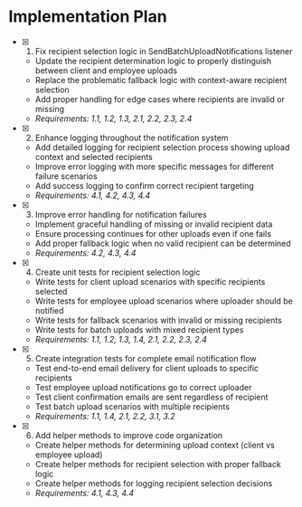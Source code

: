 # Implementation Plan

- [x] 1. Fix recipient selection logic in SendBatchUploadNotifications listener
  - Update the recipient determination logic to properly distinguish between client and employee uploads
  - Replace the problematic fallback logic with context-aware recipient selection
  - Add proper handling for edge cases where recipients are invalid or missing
  - _Requirements: 1.1, 1.2, 1.3, 2.1, 2.2, 2.3, 2.4_

- [x] 2. Enhance logging throughout the notification system
  - Add detailed logging for recipient selection process showing upload context and selected recipients
  - Improve error logging with more specific messages for different failure scenarios
  - Add success logging to confirm correct recipient targeting
  - _Requirements: 4.1, 4.2, 4.3, 4.4_

- [x] 3. Improve error handling for notification failures
  - Implement graceful handling of missing or invalid recipient data
  - Ensure processing continues for other uploads even if one fails
  - Add proper fallback logic when no valid recipient can be determined
  - _Requirements: 4.2, 4.3, 4.4_

- [x] 4. Create unit tests for recipient selection logic
  - Write tests for client upload scenarios with specific recipients selected
  - Write tests for employee upload scenarios where uploader should be notified
  - Write tests for fallback scenarios with invalid or missing recipients
  - Write tests for batch uploads with mixed recipient types
  - _Requirements: 1.1, 1.2, 1.3, 1.4, 2.1, 2.2, 2.3, 2.4_

- [x] 5. Create integration tests for complete email notification flow
  - Test end-to-end email delivery for client uploads to specific recipients
  - Test employee upload notifications go to correct uploader
  - Test client confirmation emails are sent regardless of recipient
  - Test batch upload scenarios with multiple recipients
  - _Requirements: 1.1, 1.4, 2.1, 2.2, 3.1, 3.2_

- [x] 6. Add helper methods to improve code organization
  - Create helper methods for determining upload context (client vs employee upload)
  - Create helper methods for recipient selection with proper fallback logic
  - Create helper methods for logging recipient selection decisions
  - _Requirements: 4.1, 4.3, 4.4_
